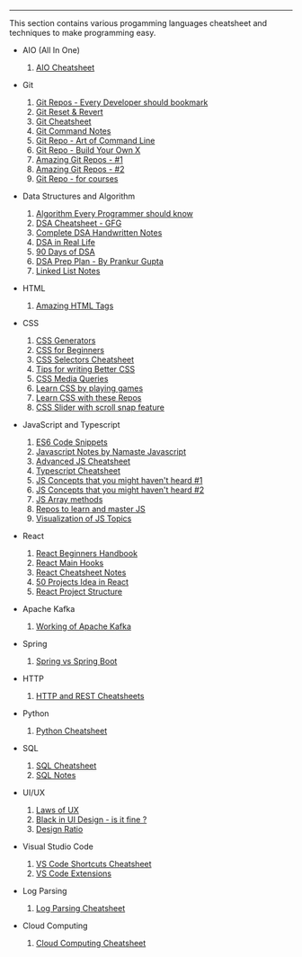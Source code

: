 ----

This section contains various progamming languages cheatsheet and techniques to make programming easy.

- AIO (All In One)
  1. <a href="https://www.linkedin.com/posts/sonalsingh96_data-sql-python-activity-7042114696023326720-V2Pt" target="_blank">AIO Cheatsheet</a>

- Git 
  1. <a href="https://www.linkedin.com/posts/manish-kumar-shah_coding-programming-technology-activity-7050052092840808448-_Gna" target="_blank">Git Repos - Every Developer should bookmark</a>
  2. <a href="https://www.linkedin.com/feed/update/urn:li:activity:7041732044464259072" target="_blank">Git Reset & Revert</a>
  3. <a href="https://www.linkedin.com/posts/activity-7033004471999684608-CTD9" target="_blank">Git Cheatsheet</a>
  4. <a href="https://www.linkedin.com/posts/him431_git-developers-softwaredeveloper-activity-6836149235109429248-Ym1F" target="_blank">Git Command Notes</a>
  5. <a href="https://github.com/jlevy/the-art-of-command-line" target="_blank">Git Repo - Art of Command Line</a>
  6. <a href="https://github.com/codecrafters-io/build-your-own-x" target="_blank">Git Repo - Build Your Own X</a>
  7. <a href="https://www.linkedin.com/posts/moabukar_softwareengineering-coding-systemdesign-activity-7024302917859823616-xZZi" target="_blank">Amazing Git Repos - #1</a>
  8. <a href="https://www.linkedin.com/posts/pradeep-pandey-5a545a163_github-repository-javascriptdeveloper-activity-7023643786631131137-GKC-" target="_blank">Amazing Git Repos - #2</a>
  9. <a href="https://www.linkedin.com/posts/iamarifalam_datastructures-algorithms-computerscience-activity-7001463263104262145-d8Fl" target="_blank">Git Repo - for courses</a>
  
- Data Structures and Algorithm
  1. <a href="https://www.linkedin.com/posts/jayesh-deshmukh-3708a0227_top-algorithms-activity-7026779067366465536-8kqg" target="_blank">Algorithm Every Programmer should know</a>
  2. <a href="https://www.linkedin.com/posts/activity-6814652336246550528-utRy" target="_blank">DSA Cheatsheet - GFG</a>
  3. <a href="https://www.linkedin.com/posts/riti2409_complete-dsa-activity-6925373785743208448-gb99" target="_blank">Complete DSA Handwritten Notes</a>
  4. <a href="https://www.linkedin.com/posts/kanojiyaaakash96_dsa-activity-7015184769483251712-nY47" target="_blank">DSA in Real Life</a>
  5. <a href="https://www.linkedin.com/posts/thriverashish_90-days-dsa-thriver-ashish-activity-7007638436966805504-yi6E" target="_blank">90 Days of DSA</a>
  6. <a href="https://www.linkedin.com/posts/pg23_coding-strategy-interviewpreparation-activity-6883273223014883328-tINz" target="_blank">DSA Prep Plan - By Prankur Gupta</a>
  7. <a href="https://www.linkedin.com/posts/karun-karthik_linked-list-activity-6902837903534481408-ySBT" target="_blank">Linked List Notes</a>

- HTML 
  1. <a href="https://www.linkedin.com/posts/rammcodes_6-amazing-cool-html-tags-activity-7049561967203659777-uRuE" target="_blank">Amazing HTML Tags</a>

- CSS 
  1. <a href="https://www.linkedin.com/posts/himanshumalviya1512_%3F%3F%3F-%3F%3F-%3F%3F%3F%3F-%3F%3F%3F-%3F%3F%3F%3F%3F%3F-activity-7045589455696453632-2408" target="_blank">CSS Generators</a>
  2. <a href="https://www.linkedin.com/posts/mohammed-wajid-69639a254_complete-css-guide-for-beginners-activity-7044502476858826752-994j?" target="_blank">CSS for Beginners</a>
  3. <a href="https://www.linkedin.com/posts/manish-kumar-shah_css-cheatsheet-activity-7002115193254150144-QQVv" target="_blank">CSS Selectors Cheatsheet</a>
  4. <a href="https://www.linkedin.com/posts/kanojiyaaakash96_css-activity-7005484796311166976-KvzS" target="_blank">Tips for writing Better CSS</a>
  5. <a href="https://www.linkedin.com/posts/mallikarjun-mavnoor_css-media-queries-in-detail-activity-7036199269069987840-LRpj" target="_blank">CSS Media Queries</a>
  6. <a href="https://www.linkedin.com/posts/pradeep-pandey-5a545a163_cssgame-learncss-css-activity-7017467920242884608-fQa7" target="_blank">Learn CSS by playing games</a>
  7. <a href="https://www.linkedin.com/posts/pradeep-pandey-5a545a163_github-repository-javascriptdeveloper-activity-7022193520224415744-YTmv" target="_blank">Learn CSS with these Repos</a>
  8. <a href="https://www.linkedin.com/posts/aamir-muhammad-amin-a80a0421a_css-activity-7037666813219905536-xcXp" target="_blank">CSS Slider with scroll snap feature</a>
  
- JavaScript and Typescript
  1. <a href="https://www.linkedin.com/posts/mohammed-wajid-69639a254_7-amazing-javascript-es6-code-snippets-to-activity-7052567825822978048-Lb_r" target="_blank">ES6 Code Snippets</a>
  2. <a href="https://www.linkedin.com/posts/mohammed-wajid-69639a254_complete-javascript-notes-activity-7043159483870576640-mAGq" target="_blank">Javascript Notes by Namaste Javascript</a>
  3. <a href="https://www.linkedin.com/posts/aiarif_advanced-javascript-cheat-sheet-activity-6922071501475119104-o2h2" target="_blank">Advanced JS Cheatsheet</a>
  4. <a href="https://www.linkedin.com/posts/connectwithyounus_typescript-javascript-webdevelopment-activity-7042363174964072448-50Ou" target="_blank">Typescript Cheatsheet</a>
  5. <a href="https://www.linkedin.com/posts/ejaz-ahmed51b1_jsconceptspart1frendweb-activity-7026507426006790144-Kqpg" target="_blank">JS Concepts that you might haven't heard #1</a>
  6. <a href="https://www.linkedin.com/posts/ejaz-ahmed51b1_conceptsinjspart-2frendweb-activity-7029045496086233088-kwQB" target="_blank">JS Concepts that you might haven't heard #2</a>
  7. <a href="https://www.linkedin.com/posts/pradeep-pandey-5a545a163_top-10-javascript-array-methods-activity-7020380330922491904-XkBO" target="_blank">JS Array methods</a>
  8. <a href="https://www.linkedin.com/posts/mohitsehrawat_8-github-repos-to-master-javascript-activity-6990924359263506432-xB9b" target="_blank">Repos to learn and master JS</a>
  9. <a href="https://www.linkedin.com/posts/vishwanathchiniwar_javascriptdevelopers-programming-javascriptdeveloper-activity-7024736087851896832-WVWH" target="_blank">Visualization of JS Topics</a>

- React 
  1. <a href="https://www.linkedin.com/posts/praveentech_the-react-beginners-handbook-activity-7000409384098889728-3mqb" target="_blank">React Beginners Handbook</a>
  2. <a href="https://www.linkedin.com/posts/kakbar_6-main-hooks-in-react-activity-7013722703190749184-d-LX" target="_blank">React Main Hooks</a>
  3. <a href="https://www.linkedin.com/posts/therjrajesh_react-cheatsheet-notes-activity-6997387925680214016-JVZn" target="_blank">React Cheatsheet Notes</a>
  4. <a href="https://www.linkedin.com/posts/saif-mujawar_react-50-projects-activity-7028912794993364992-2OTc" target="_blank">50 Projects Idea in React</a>
  5. <a href="https://www.linkedin.com/posts/niksumeiko_reactjs-cleanarchitecture-activity-7008376814028922880-1oKj" target="_blank">React Project Structure</a>

- Apache Kafka
  1. <a href="https://www.linkedin.com/posts/sukhad-anand-7a1065103_kafka-apache-opensource-activity-6980757486806999041-8gmg" target="_blank">Working of Apache Kafka </a>

- Spring 
  1. <a href="https://www.linkedin.com/posts/abd-alrhman-alkraien-83a93a1b1_spring-activity-7039117854746505217-JyF_" target="_blank">Spring vs Spring Boot</a>

- HTTP  
  1. <a href="https://www.linkedin.com/posts/sadanandpai_nodejs-webdevelopment-technology-activity-6879625923256295424-jHMF" target="_blank">HTTP and REST Cheatsheets</a>

- Python 
  1. <a href="https://www.linkedin.com/posts/activity-6831469634236108800--url" target="_blank">Python Cheatsheet</a>
  
- SQL
  1. <a href="https://www.linkedin.com/posts/kandarpa-raghav_sql-basics-cheatsheet-activity-6816474710201786368-ypFc" target="_blank">SQL Cheatsheet</a>
  2. <a href="https://www.linkedin.com/posts/arushi-rai-147b20210_sql-notes-activity-7041647784462061568-Kslr" target="_blank">SQL Notes</a>

- UI/UX
  1. <a href="https://www.linkedin.com/posts/vigneshwar-k-s-_laws-of-ux-activity-7046867099939475456-4YCJ" target="_blank">Laws of UX</a>
  2. <a href="https://www.linkedin.com/posts/thewilsonwings_stop-using-black-in-ui-design-activity-6929664994280124416-qCh9" target="_blank">Black in UI Design - is it fine ?</a>
  3. <a href="https://www.linkedin.com/posts/thomasbenner_graphicdesign-graphicdesigner-digitalmarketing-activity-6999213362425344000-BE56" target="_blank">Design Ratio</a>

- Visual Studio Code  
  1. <a href="https://www.linkedin.com/feed/update/urn:li:activity:7028701036886282240" target="_blank">VS Code Shortcuts Cheatsheet</a>
  2. <a href="https://www.linkedin.com/posts/kanojiyaaakash96_extensions-activity-7009145589577748480-LxFX" target="_blank">VS Code Extensions</a>

- Log Parsing 
  1. <a href="https://www.linkedin.com/posts/sahnlam_log-parsing-commands-are-very-useful-activity-7037304369268101120-0fsU" target="_blank">Log Parsing Cheatsheet</a>

- Cloud Computing
  1. <a href="https://www.linkedin.com/posts/shubham-upadhyay1_cloud-computing-cheat-sheet-activity-7040195083966590976-3z_C" target="_blank">Cloud Computing Cheatsheet</a>